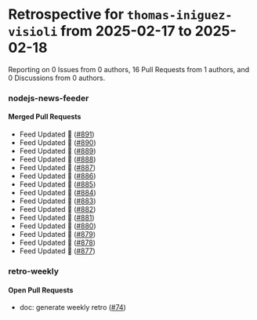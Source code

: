 # Retrospective for `thomas-iniguez-visioli` from 2025-02-17 to 2025-02-18

Reporting on 0 Issues from 0 authors, 16 Pull Requests from 1 authors, and 0 Discussions from 0 authors.


### nodejs-news-feeder

#### Merged Pull Requests

- Feed Updated 🍿 ([#891](https://github.com/thomas-iniguez-visioli/nodejs-news-feeder/pull/891))
- Feed Updated 🍿 ([#890](https://github.com/thomas-iniguez-visioli/nodejs-news-feeder/pull/890))
- Feed Updated 🍿 ([#889](https://github.com/thomas-iniguez-visioli/nodejs-news-feeder/pull/889))
- Feed Updated 🍿 ([#888](https://github.com/thomas-iniguez-visioli/nodejs-news-feeder/pull/888))
- Feed Updated 🍿 ([#887](https://github.com/thomas-iniguez-visioli/nodejs-news-feeder/pull/887))
- Feed Updated 🍿 ([#886](https://github.com/thomas-iniguez-visioli/nodejs-news-feeder/pull/886))
- Feed Updated 🍿 ([#885](https://github.com/thomas-iniguez-visioli/nodejs-news-feeder/pull/885))
- Feed Updated 🍿 ([#884](https://github.com/thomas-iniguez-visioli/nodejs-news-feeder/pull/884))
- Feed Updated 🍿 ([#883](https://github.com/thomas-iniguez-visioli/nodejs-news-feeder/pull/883))
- Feed Updated 🍿 ([#882](https://github.com/thomas-iniguez-visioli/nodejs-news-feeder/pull/882))
- Feed Updated 🍿 ([#881](https://github.com/thomas-iniguez-visioli/nodejs-news-feeder/pull/881))
- Feed Updated 🍿 ([#880](https://github.com/thomas-iniguez-visioli/nodejs-news-feeder/pull/880))
- Feed Updated 🍿 ([#879](https://github.com/thomas-iniguez-visioli/nodejs-news-feeder/pull/879))
- Feed Updated 🍿 ([#878](https://github.com/thomas-iniguez-visioli/nodejs-news-feeder/pull/878))
- Feed Updated 🍿 ([#877](https://github.com/thomas-iniguez-visioli/nodejs-news-feeder/pull/877))

### retro-weekly

#### Open Pull Requests

- doc: generate weekly retro ([#74](https://github.com/thomas-iniguez-visioli/retro-weekly/pull/74))